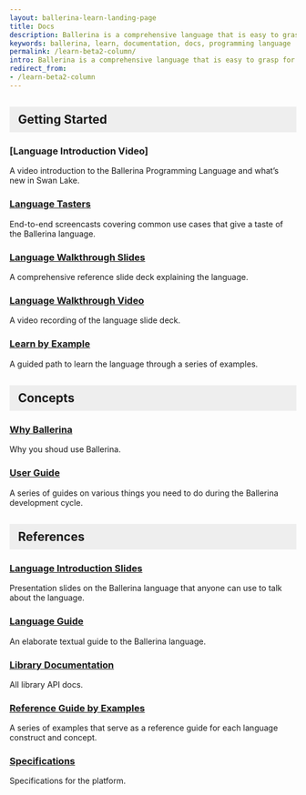 ```yaml
---
layout: ballerina-learn-landing-page
title: Docs
description: Ballerina is a comprehensive language that is easy to grasp for anyone with prior programming experience. Start learning with the material below.
keywords: ballerina, learn, documentation, docs, programming language
permalink: /learn-beta2-column/
intro: Ballerina is a comprehensive language that is easy to grasp for anyone with prior programming experience. Start learning with the material below.
redirect_from:
- /learn-beta2-column
---
```

<div class="row rowWithMargin">

<div class="col-xs-12 col-md-4">
<h2 id="getting-started">Getting Started</h2> 
<h3 id="language-introduction-video">[Language Introduction Video]</h3> 
<p>A video introduction to the Ballerina Programming Language and what’s new in Swan Lake.</p> 
<h3 id="language-tasters"><a href="https://www.youtube.com/watch?v=My_uqtHvXV8&amp;t=10s">Language Tasters</a></h3> 
<p>End-to-end screencasts covering common use cases that give a taste of the Ballerina language.</p> 
<h3 id="language-walkthrough-slides"><a href="http://localhost:4000/learn/language-concepts/Ballerina_Language_Presentation-2021-03-08.pdf">Language Walkthrough Slides</a></h3> 
<p>A comprehensive reference slide deck explaining the language.</p> 
<h3 id="language-walkthrough-video"><a href="https://www.youtube.com/watch?v=My_uqtHvXV8&amp;t=10s">Language Walkthrough Video</a></h3> 
<p>A video recording of the language slide deck.</p> 
<h3 id="learn-by-example"><a href="/learn/by-example/">Learn by Example</a></h3> 
<p>A guided path to learn the language through a series of examples.</p> 
</div>

<div class="col-xs-12 col-md-4">

<h2 id="concepts">Concepts</h2>

<h3 id="why-ballerina"><a href="/learn/why-ballerina/">Why Ballerina</a></h3>

<p>Why you shoud use Ballerina.</p>

<h3 id="user-guide"><a href="/learn/user-guide/">User Guide</a></h3>

<p>A series of guides on various things you need to do during the Ballerina development cycle.</p>

</div>

<div class="col-xs-12 col-md-4">

<h2 id="references">References</h2>

<h3 id="language-introduction-slides"><a href="http://localhost:4000/learn/language-concepts/Ballerina_Language_Presentation-2021-03-08.pdf">Language Introduction Slides</a></h3>

<p>Presentation slides on the Ballerina language that anyone can use to talk about the language.</p>

<h3 id="language-guide"><a href="/learn/language-concepts/">Language Guide</a></h3>

<p>An elaborate textual guide to the Ballerina language.</p>

<h3 id="library-documentation"><a href="/learn/api-docs/">Library Documentation</a></h3>

<p>All library API docs.</p>

<h3 id="reference-guide-by-examples"><a href="/learn/by-example/">Reference Guide by Examples</a></h3>

<p>A series of examples that serve as a reference guide for each language construct and concept.</p>

<h3 id="specifications"><a href="/spec/">Specifications</a></h3>

<p>Specifications for the platform.</p>
</div> 

</div>

<style>
.cBallerina-io-Gray-row.cLandingPageintro{

padding-bottom:0;
}

.cBallerina-io-Home-Middle-col{
padding-left:15px !important;
}

#getting-started, #concepts, #references{

    background-color:#eeeeee;
    display: block;
    padding: 10px 15px;
    border-bottom: none;
}

</style>
